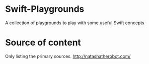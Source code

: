 # Swift-Playgrounds

A collection of playgrounds to play with some useful Swift concepts 


# Source of content

Only listing the primary sources.
http://natashatherobot.com/


